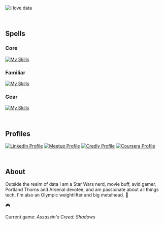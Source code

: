 ![I love data](https://capsule-render.vercel.app/api?type=waving&height=400&color=gradient&customColorList=4&text=%F0%9F%92%80%20%F0%9F%96%A4%20%F0%9F%92%BB&textBg=false&fontSize=50&fontAlignY=45&animation=fadeIn)

<br>

## Spells

### Core

[![My Skills](https://skillicons.dev/icons?i=html,css,js,ts,react,nextjs,sass,styledcomponents,bun,pnpm,nodejs,graphql,vitest,svg,netlify,git)](https://skillicons.dev)

### Familiar

[![My Skills](https://skillicons.dev/icons?i=astro,vue,nuxtjs,solidjs,svelte,vite,redux,jest,express,apollo,mongodb,postgres,figma,docker)](https://skillicons.dev)


### Gear

[![My Skills](https://skillicons.dev/icons?i=apple,webstorm,github,codepen,postman)](https://skillicons.dev)

<br>

## Profiles

[![LinkedIn Profile](https://img.shields.io/badge/linkedin-0077B5?style=for-the-badge&logo=linkedin&logoColor=white&logoSize=auto)](https://linkedin.com/in/danielblakepdx)
[![Meetup Profile](https://img.shields.io/badge/Meetup-f64363?style=for-the-badge&logo=meetup&logoColor=white&logoSize=auto)](https://www.meetup.com/members/266104208)
[![Credly Profile](https://img.shields.io/badge/Credly-005850?style=for-the-badge&logo=credly&logoColor=white&logoSize=auto)](https://www.credly.com/users/daniel-blake.48b87e86)
[![Coursera Profile](https://img.shields.io/badge/Coursera-0062e4?style=for-the-badge&logo=coursera&logoColor=white&logoSize=auto)](https://www.coursera.org/user/424d24215bc02914a1eae71771d98075)

<br>

## About

Outside the realm of data I am a Star Wars nerd, movie buff, avid gamer, Portland Thorns and Arsenal devotee, and am passionate about all things tech. I'm also an Olympic weightlifter and big metalhead. 🤘

🎮

Current game: _Assassin's Creed: Shadows_
